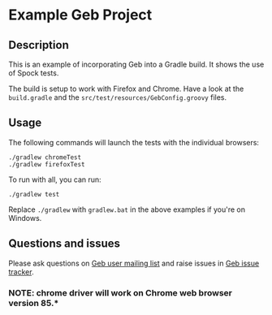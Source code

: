 # Example Geb Project


## Description

This is an example of incorporating Geb into a Gradle build. It shows the use of Spock tests.

The build is setup to work with Firefox and Chrome. Have a look at the `build.gradle` and the `src/test/resources/GebConfig.groovy` files.

## Usage

The following commands will launch the tests with the individual browsers:

    ./gradlew chromeTest
    ./gradlew firefoxTest

To run with all, you can run:

    ./gradlew test

Replace `./gradlew` with `gradlew.bat` in the above examples if you're on Windows.

## Questions and issues

Please ask questions on [Geb user mailing list][mailing_list] and raise issues in [Geb issue tracker][issue_tracker].


[build_status]: https://circleci.com/gh/geb/geb-example-gradle/tree/master.svg?style=shield&circle-token=38eb8de9af8f889922b91624a7943c474c0c3617 "Build Status"
[mailing_list]: https://groups.google.com/forum/#!forum/geb-user
[issue_tracker]: https://github.com/geb/issues/issues


### NOTE: chrome driver will work on Chrome web browser version 85.*
